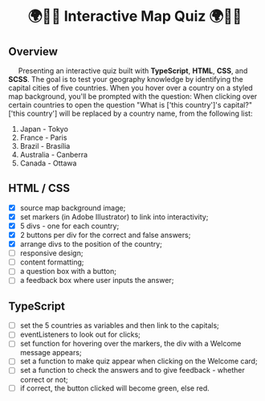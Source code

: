 <h1 align="center">🌍🧭📍 Interactive Map Quiz 🌍🧭📍</h1>

## Overview

&nbsp;&nbsp;&nbsp;&nbsp; Presenting an interactive quiz built with **TypeScript**, **HTML**, **CSS**, and **SCSS**. The goal is to test your geography knowledge by identifying the capital cities of five countries. When you hover over a country on a styled map background, you'll be prompted with the question: When clicking over certain countries to open the question "What is ['this country']'s capital?"['this country'] will be replaced by a country name, from the following list:

1. Japan - Tokyo
2. France - Paris
3. Brazil - Brasília
4. Australia - Canberra
5. Canada - Ottawa

## HTML / CSS

-   [x] source map background image;
-   [x] set markers (in Adobe Illustrator) to link into interactivity;
-   [x] 5 divs - one for each country;
-   [x] 2 buttons per div for the correct and false answers;
-   [x] arrange divs to the position of the country;
-   [ ] responsive design;
-   [ ] content formatting;
-   [ ] a question box with a button;
-   [ ] a feedback box where user inputs the answer;

## TypeScript

-   [ ] set the 5 countries as variables and then link to the capitals;
-   [ ] eventListeners to look out for clicks;
-   [ ] set function for hovering over the markers, the div with a Welcome message appears;
-   [ ] set a function to make quiz appear when clicking on the Welcome card;
-   [ ] set a function to check the answers and to give feedback - whether correct or not;
-   [ ] if correct, the button clicked will become green, else red.
